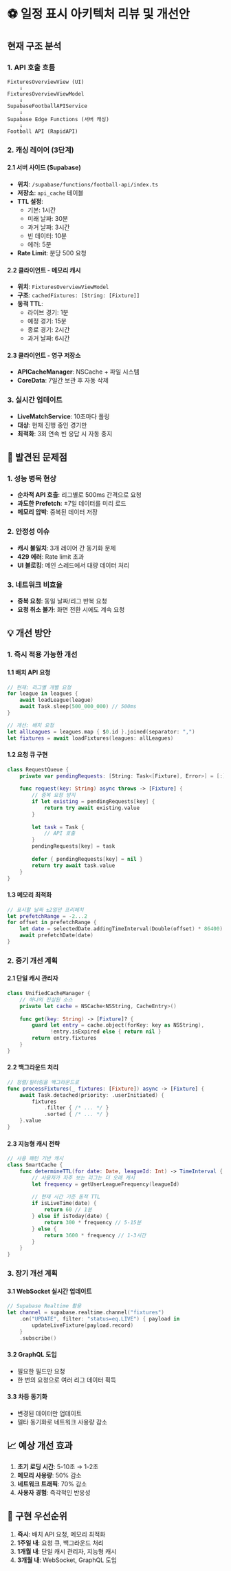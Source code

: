# ⚽ 일정 표시 아키텍처 리뷰 및 개선안

## 현재 구조 분석

### 1. API 호출 흐름
```
FixturesOverviewView (UI)
    ↓
FixturesOverviewViewModel
    ↓
SupabaseFootballAPIService
    ↓
Supabase Edge Functions (서버 캐싱)
    ↓
Football API (RapidAPI)
```

### 2. 캐싱 레이어 (3단계)

#### 2.1 서버 사이드 (Supabase)
- **위치**: `/supabase/functions/football-api/index.ts`
- **저장소**: `api_cache` 테이블
- **TTL 설정**:
  - 기본: 1시간
  - 미래 날짜: 30분
  - 과거 날짜: 3시간
  - 빈 데이터: 10분
  - 에러: 5분
- **Rate Limit**: 분당 500 요청

#### 2.2 클라이언트 - 메모리 캐시
- **위치**: `FixturesOverviewViewModel`
- **구조**: `cachedFixtures: [String: [Fixture]]`
- **동적 TTL**:
  - 라이브 경기: 1분
  - 예정 경기: 15분
  - 종료 경기: 2시간
  - 과거 날짜: 6시간

#### 2.3 클라이언트 - 영구 저장소
- **APICacheManager**: NSCache + 파일 시스템
- **CoreData**: 7일간 보관 후 자동 삭제

### 3. 실시간 업데이트
- **LiveMatchService**: 10초마다 폴링
- **대상**: 현재 진행 중인 경기만
- **최적화**: 3회 연속 빈 응답 시 자동 중지

## 🚨 발견된 문제점

### 1. 성능 병목 현상
- **순차적 API 호출**: 리그별로 500ms 간격으로 요청
- **과도한 Prefetch**: ±7일 데이터를 미리 로드
- **메모리 압박**: 중복된 데이터 저장

### 2. 안정성 이슈
- **캐시 불일치**: 3개 레이어 간 동기화 문제
- **429 에러**: Rate limit 초과
- **UI 블로킹**: 메인 스레드에서 대량 데이터 처리

### 3. 네트워크 비효율
- **중복 요청**: 동일 날짜/리그 반복 요청
- **요청 취소 불가**: 화면 전환 시에도 계속 요청

## 💡 개선 방안

### 1. 즉시 적용 가능한 개선

#### 1.1 배치 API 요청
```swift
// 현재: 리그별 개별 요청
for league in leagues {
    await loadLeague(league)
    await Task.sleep(500_000_000) // 500ms
}

// 개선: 배치 요청
let allLeagues = leagues.map { $0.id }.joined(separator: ",")
let fixtures = await loadFixtures(leagues: allLeagues)
```

#### 1.2 요청 큐 구현
```swift
class RequestQueue {
    private var pendingRequests: [String: Task<[Fixture], Error>] = [:]
    
    func request(key: String) async throws -> [Fixture] {
        // 중복 요청 방지
        if let existing = pendingRequests[key] {
            return try await existing.value
        }
        
        let task = Task { 
            // API 호출
        }
        pendingRequests[key] = task
        
        defer { pendingRequests[key] = nil }
        return try await task.value
    }
}
```

#### 1.3 메모리 최적화
```swift
// 표시할 날짜 ±2일만 프리페치
let prefetchRange = -2...2
for offset in prefetchRange {
    let date = selectedDate.addingTimeInterval(Double(offset) * 86400)
    await prefetchDate(date)
}
```

### 2. 중기 개선 계획

#### 2.1 단일 캐시 관리자
```swift
class UnifiedCacheManager {
    // 하나의 진실된 소스
    private let cache = NSCache<NSString, CacheEntry>()
    
    func get(key: String) -> [Fixture]? {
        guard let entry = cache.object(forKey: key as NSString),
              !entry.isExpired else { return nil }
        return entry.fixtures
    }
}
```

#### 2.2 백그라운드 처리
```swift
// 정렬/필터링을 백그라운드로
func processFixtures(_ fixtures: [Fixture]) async -> [Fixture] {
    await Task.detached(priority: .userInitiated) {
        fixtures
            .filter { /* ... */ }
            .sorted { /* ... */ }
    }.value
}
```

#### 2.3 지능형 캐시 전략
```swift
// 사용 패턴 기반 캐시
class SmartCache {
    func determineTTL(for date: Date, leagueId: Int) -> TimeInterval {
        // 사용자가 자주 보는 리그는 더 오래 캐시
        let frequency = getUserLeagueFrequency(leagueId)
        
        // 현재 시간 기준 동적 TTL
        if isLiveTime(date) {
            return 60 // 1분
        } else if isToday(date) {
            return 300 * frequency // 5-15분
        } else {
            return 3600 * frequency // 1-3시간
        }
    }
}
```

### 3. 장기 개선 계획

#### 3.1 WebSocket 실시간 업데이트
```swift
// Supabase Realtime 활용
let channel = supabase.realtime.channel("fixtures")
    .on("UPDATE", filter: "status=eq.LIVE") { payload in
        updateLiveFixture(payload.record)
    }
    .subscribe()
```

#### 3.2 GraphQL 도입
- 필요한 필드만 요청
- 한 번의 요청으로 여러 리그 데이터 획득

#### 3.3 차등 동기화
- 변경된 데이터만 업데이트
- 델타 동기화로 네트워크 사용량 감소

## 📈 예상 개선 효과

1. **초기 로딩 시간**: 5-10초 → 1-2초
2. **메모리 사용량**: 50% 감소
3. **네트워크 트래픽**: 70% 감소
4. **사용자 경험**: 즉각적인 반응성

## 🎯 구현 우선순위

1. **즉시**: 배치 API 요청, 메모리 최적화
2. **1주일 내**: 요청 큐, 백그라운드 처리
3. **1개월 내**: 단일 캐시 관리자, 지능형 캐시
4. **3개월 내**: WebSocket, GraphQL 도입
